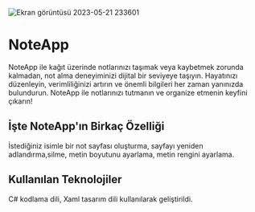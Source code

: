 ![Ekran görüntüsü 2023-05-21 233601](https://github.com/oktayagdag/NoteApp/assets/120986651/94ee2803-6845-44d1-9bb5-0042aaaf68b9)

# NoteApp

NoteApp ile kağıt üzerinde notlarınızı taşımak veya kaybetmek zorunda kalmadan, not alma deneyiminizi dijital bir seviyeye taşıyın. Hayatınızı düzenleyin, verimliliğinizi artırın ve önemli bilgileri her zaman yanınızda bulundurun. NoteApp ile notlarınızı tutmanın ve organize etmenin keyfini çıkarın!

## İşte NoteApp'ın Birkaç Özelliği

İstediğiniz isimle bir not sayfası oluşturma, sayfayı yeniden adlandırma,silme, metin boyutunu ayarlama, metin rengini ayarlama. 

## Kullanılan Teknolojiler
C# kodlama dili, Xaml tasarım dili kullanılarak geliştirildi.


